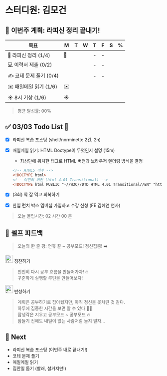 # 스터디원: 김모건

## 🚀 이번주 계획: 라피신 정리 끝내기!

| 목표                    | M   | T   | W   | T   | F   | S   | %   |
| ----------------------- | --- | --- | --- | --- | --- | --- | --- |
| 📜 라피신 정리 (1/4)    | 📜  |     |     | -   | -   |     |     |
| 💻 이력서 제출 (0/2)    |     |     |     | -   | -   |     |     |
| ✍️ 코테 문제 풀기 (0/4) |     |     |     | -   | -   |     |     |
| ✉️ 매일메일 읽기 (1/6)  | ✉️  |     |     |     |     |     |     |
| ☀️ 8시 기상 (1/6)       | ☀️  |     |     |     |     |     |     |

> 평균 달성률: 00%<br>

## ✅ 03/03 Todo List 🌅

- [x] 라피신 복습 포스팅 (shell/norminette 2건, 2h)
- [x] 매일메일 읽기: HTML Doctype이 무엇인지 설명 (15m)

  - 최상단에 위치한 태그로 HTML 버전과 브라우저 렌더링 방식을 결정

  ```html
  <!-- HTML5 이후 -->
  <!DOCTYPE html>
  <!-- 이전의 버전 (html 4.01 Transitional) -->
  <!DOCTYPE html PUBLIC "-//W3C//DTD HTML 4.01 Transitional//EN" "http://www.w3.org/TR/html4/loose.dtd">
  ```

- [x] (3회) 약 잘 먹고 회복하기
- [x] 한입 런치 박스 멤버십 가입하고 수강 신청 (FE 김혜연 연사)

> 오늘 몰입시간: 02 시간 00 분<br>

## 🎉 셀프 피드백

> 오늘의 한 줄 평: 연휴 끝 ~ 공부모드! 정신집중! ➡️ <br>

<img src="https://raw.githubusercontent.com/Tarikul-Islam-Anik/Animated-Fluent-Emojis/master/Emojis/Smilies/Hugging%20Face.png" alt="Hugging Face" width="25" height="25"> 칭찬하기 </img>

> 천천히 다시 공부 흐름을 만들어가자! 🔥<br>
> 꾸준하게 실행할 루틴을 만들어보자! <br>

<img src="https://raw.githubusercontent.com/Tarikul-Islam-Anik/Animated-Fluent-Emojis/master/Emojis/Smilies/Face%20with%20Monocle.png" alt="Face with Monocle" width="25" height="25"> 반성하기</img>

> 계획은 공부하기로 잡아뒀지만, 아직 정신을 못차린 것 같다. <br>
> 하루에 집중한 시간을 보면 알 수 있다 🥹😓<br>
> 잡생각은 지우고 공부모드 ~ 공부모드 🔥 <br>
> 잠들기 전에도 내일이 없는 사람처럼 놀지 말자... <br>

## 🌱 Next

- 라피신 복습 포스팅 (이번주 내로 끝내기!)
- 코테 문제 풀기
- 매일메일 읽기
- 집안일 돕기 (빨래, 설거지만!)
